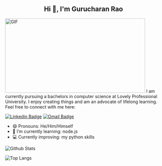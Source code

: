 <h2 align="center">Hi 👋, I'm Gurucharan Rao</h2>
 <img align="centre" alt="GIF" src="https://media.giphy.com/media/836HiJc7pgzy8iNXCn/giphy.gif" width="450" height="240" />
 I am currently pursuing a bachelors in computer science at Lovely Professional University. 
 I enjoy creating things and am an advocate of lifelong learning. Feel free to connect with me here:

[![Linkedin Badge](https://img.shields.io/badge/-Gurucharan-blue?style=flat-square&logo=Linkedin&logoColor=white&link=https://www.linkedin.com/in/gurucharan-rao/)](https://www.linkedin.com/in/gurucharan-rao/)
 [![Gmail Badge](https://img.shields.io/badge/-raoguru2001@gmail.com-c14438?style=flat-square&logo=Gmail&logoColor=white&link=mailto:raoguru2001@gmail.com@gmail.com)](mailto:raoguru2001@gmail.com) 

- 😄 Pronouns: He/Him/Himself
- 🌱 I’m currently learning: node.js
- 💻 Currently improving: my python skills

![Github Stats](https://github-readme-stats.vercel.app/api?username=Raogurucharan&count_private=true&show_icons=true&include_all_commits=true&hide=stars,,prs&theme=buefy)

![Top Langs](https://github-readme-stats.vercel.app/api/top-langs/?username=Raogurucharan&layout=compact&theme=graywhite)


